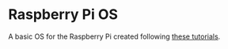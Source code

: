 Raspberry Pi OS
===============

A basic OS for the Raspberry Pi created following [these tutorials](http://www.cl.cam.ac.uk/projects/raspberrypi/tutorials/os/index.html).
